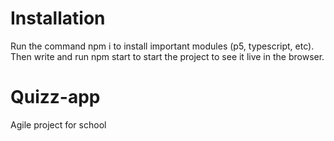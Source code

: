 # Installation
Run the command npm i to install important modules (p5, typescript, etc). Then write and run npm start to start the project to see it live in the browser.

# Quizz-app
Agile project for school


